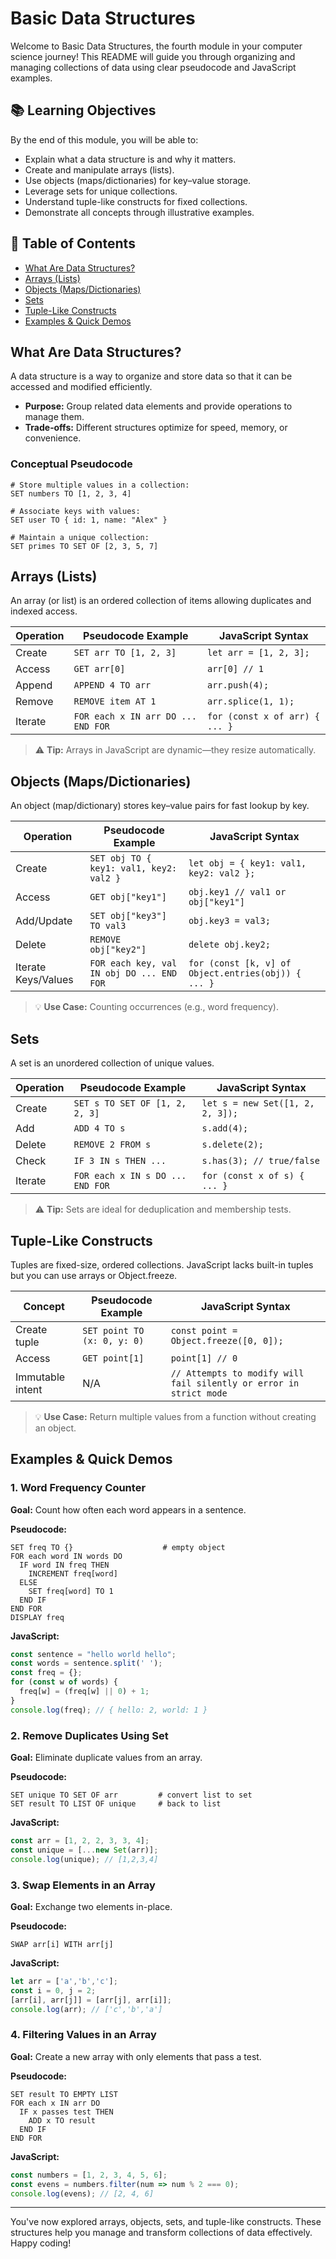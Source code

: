 # Basic Data Structures

Welcome to Basic Data Structures, the fourth module in your computer science journey! This README will guide you through organizing and managing collections of data using clear pseudocode and JavaScript examples.

## 📚 Learning Objectives

By the end of this module, you will be able to:

* Explain what a data structure is and why it matters.
* Create and manipulate arrays (lists).
* Use objects (maps/dictionaries) for key–value storage.
* Leverage sets for unique collections.
* Understand tuple-like constructs for fixed collections.
* Demonstrate all concepts through illustrative examples.

## 📖 Table of Contents

* [What Are Data Structures?](#what-are-data-structures)
* [Arrays (Lists)](#arrays-lists)
* [Objects (Maps/Dictionaries)](#objects-mapsdictionaries)
* [Sets](#sets)
* [Tuple-Like Constructs](#tuple-like-constructs)
* [Examples & Quick Demos](#examples--quick-demos)

## What Are Data Structures?

A data structure is a way to organize and store data so that it can be accessed and modified efficiently.

* **Purpose:** Group related data elements and provide operations to manage them.
* **Trade‑offs:** Different structures optimize for speed, memory, or convenience.

### Conceptual Pseudocode

```
# Store multiple values in a collection:
SET numbers TO [1, 2, 3, 4]

# Associate keys with values:
SET user TO { id: 1, name: "Alex" }

# Maintain a unique collection:
SET primes TO SET OF [2, 3, 5, 7]
```

## Arrays (Lists)

An array (or list) is an ordered collection of items allowing duplicates and indexed access.

| Operation | Pseudocode Example | JavaScript Syntax |
|-----------|-------------------|-------------------|
| Create | `SET arr TO [1, 2, 3]` | `let arr = [1, 2, 3];` |
| Access | `GET arr[0]` | `arr[0] // 1` |
| Append | `APPEND 4 TO arr` | `arr.push(4);` |
| Remove | `REMOVE item AT 1` | `arr.splice(1, 1);` |
| Iterate | `FOR each x IN arr DO ... END FOR` | `for (const x of arr) { ... }` |

> ⚠️ **Tip:** Arrays in JavaScript are dynamic—they resize automatically.

## Objects (Maps/Dictionaries)

An object (map/dictionary) stores key–value pairs for fast lookup by key.

| Operation | Pseudocode Example | JavaScript Syntax |
|-----------|-------------------|-------------------|
| Create | `SET obj TO { key1: val1, key2: val2 }` | `let obj = { key1: val1, key2: val2 };` |
| Access | `GET obj["key1"]` | `obj.key1 // val1 or obj["key1"]` |
| Add/Update | `SET obj["key3"] TO val3` | `obj.key3 = val3;` |
| Delete | `REMOVE obj["key2"]` | `delete obj.key2;` |
| Iterate Keys/Values | `FOR each key, val IN obj DO ... END FOR` | `for (const [k, v] of Object.entries(obj)) { ... }` |

> 💡 **Use Case:** Counting occurrences (e.g., word frequency).

## Sets

A set is an unordered collection of unique values.

| Operation | Pseudocode Example | JavaScript Syntax |
|-----------|-------------------|-------------------|
| Create | `SET s TO SET OF [1, 2, 2, 3]` | `let s = new Set([1, 2, 2, 3]);` |
| Add | `ADD 4 TO s` | `s.add(4);` |
| Delete | `REMOVE 2 FROM s` | `s.delete(2);` |
| Check | `IF 3 IN s THEN ...` | `s.has(3); // true/false` |
| Iterate | `FOR each x IN s DO ... END FOR` | `for (const x of s) { ... }` |

> ⚠️ **Tip:** Sets are ideal for deduplication and membership tests.

## Tuple-Like Constructs

Tuples are fixed-size, ordered collections. JavaScript lacks built-in tuples but you can use arrays or Object.freeze.

| Concept | Pseudocode Example | JavaScript Syntax |
|-----------|-------------------|-------------------|
| Create tuple | `SET point TO (x: 0, y: 0)` | `const point = Object.freeze([0, 0]);` |
| Access | `GET point[1]` | `point[1] // 0` |
| Immutable intent | N/A | `// Attempts to modify will fail silently or error in strict mode` |

> 💡 **Use Case:** Return multiple values from a function without creating an object.

## Examples & Quick Demos

### 1. Word Frequency Counter

**Goal:** Count how often each word appears in a sentence.

**Pseudocode:**
```
SET freq TO {}                    # empty object
FOR each word IN words DO
  IF word IN freq THEN
    INCREMENT freq[word]
  ELSE
    SET freq[word] TO 1
  END IF
END FOR
DISPLAY freq
```

**JavaScript:**
```javascript
const sentence = "hello world hello";
const words = sentence.split(' ');
const freq = {};
for (const w of words) {
  freq[w] = (freq[w] || 0) + 1;
}
console.log(freq); // { hello: 2, world: 1 }
```

### 2. Remove Duplicates Using Set

**Goal:** Eliminate duplicate values from an array.

**Pseudocode:**
```
SET unique TO SET OF arr         # convert list to set
SET result TO LIST OF unique     # back to list
```

**JavaScript:**
```javascript
const arr = [1, 2, 2, 3, 3, 4];
const unique = [...new Set(arr)];
console.log(unique); // [1,2,3,4]
```

### 3. Swap Elements in an Array

**Goal:** Exchange two elements in-place.

**Pseudocode:**
```
SWAP arr[i] WITH arr[j]
```

**JavaScript:**
```javascript
let arr = ['a','b','c'];
const i = 0, j = 2;
[arr[i], arr[j]] = [arr[j], arr[i]];
console.log(arr); // ['c','b','a']
```

### 4. Filtering Values in an Array

**Goal:** Create a new array with only elements that pass a test.

**Pseudocode:**
```
SET result TO EMPTY LIST
FOR each x IN arr DO
  IF x passes test THEN
    ADD x TO result
  END IF
END FOR
```

**JavaScript:**
```javascript
const numbers = [1, 2, 3, 4, 5, 6];
const evens = numbers.filter(num => num % 2 === 0);
console.log(evens); // [2, 4, 6]
```

---

You've now explored arrays, objects, sets, and tuple-like constructs. These structures help you manage and transform collections of data effectively. Happy coding!

